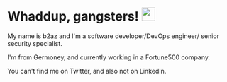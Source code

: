 # Whaddup, gangsters! <img src="https://raw.githubusercontent.com/MartinHeinz/MartinHeinz/master/wave.gif" width="30px">

My name is b2az and I'm a software developer/DevOps engineer/ senior security specialist. 

I'm from Germoney, and currently working in a Fortune500 company. 

You can't find me on Twitter, and also not on LinkedIn.

